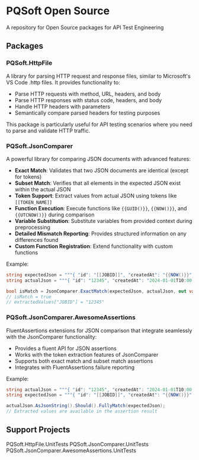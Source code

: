 # PQSoft Open Source

A repository for Open Source packages for API Test Engineering

## Packages

### PQSoft.HttpFile

A library for parsing HTTP request and response files, similar to Microsoft's VS Code .http files. It provides functionality to:
- Parse HTTP requests with method, URL, headers, and body
- Parse HTTP responses with status code, headers, and body
- Handle HTTP headers with parameters
- Semantically compare parsed headers for testing purposes

This package is particularly useful for API testing scenarios where you need to parse and validate HTTP traffic.

### PQSoft.JsonComparer

A powerful library for comparing JSON documents with advanced features:
- **Exact Match**: Validates that two JSON documents are identical (except for tokens)
- **Subset Match**: Verifies that all elements in the expected JSON exist within the actual JSON
- **Token Support**: Extract values from actual JSON using tokens like `[[TOKEN_NAME]]`
- **Function Execution**: Execute functions like `{{GUID()}}`, `{{NOW()}}`, and `{{UTCNOW()}}` during comparison
- **Variable Substitution**: Substitute variables from provided context during preprocessing
- **Detailed Mismatch Reporting**: Provides structured information on any differences found
- **Custom Function Registration**: Extend functionality with custom functions

Example:
```csharp
string expectedJson = """{ "id": "[[JOBID]]", "createdAt": "{{NOW()}}", "status": "complete" }""";
string actualJson = """{ "id": "12345", "createdAt": "2024-01-01T10:00:00.000+00:00", "status": "complete" }""";

bool isMatch = JsonComparer.ExactMatch(expectedJson, actualJson, out var extractedValues, out var mismatches);
// isMatch = true
// extractedValues["JOBID"] = "12345"
```

### PQSoft.JsonComparer.AwesomeAssertions

FluentAssertions extensions for JSON comparison that integrate seamlessly with the JsonComparer functionality:
- Provides a fluent API for JSON assertions
- Works with the token extraction features of JsonComparer
- Supports both exact match and subset match assertions
- Integrates with FluentAssertions failure reporting

Example:
```csharp
string actualJson = """{ "id": "12345", "createdAt": "2024-01-01T10:00:00.000+00:00", "status": "complete" }""";
string expectedJson = """{ "id": "[[JOBID]]", "createdAt": "{{NOW()}}", "status": "complete" }""";

actualJson.AsJsonString().Should().FullyMatch(expectedJson);
// Extracted values are available in the assertion result
```

## Support Projects

PQSoft.HttpFile.UnitTests
PQSoft.JsonComparer.UnitTests
PQSoft.JsonComparer.AwesomeAssertions.UnitTests



